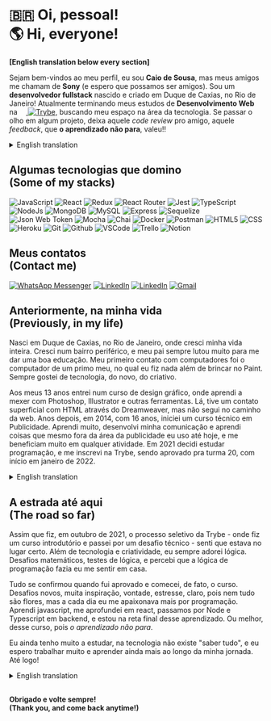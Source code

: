 # 🇧🇷 Oi, pessoal! <br> :earth_americas: Hi, everyone!
**[English translation below every section]**

 Sejam bem-vindos ao meu perfil, eu sou **Caio de Sousa**, mas meus amigos me chamam de **Sony** (e espero que possamos ser amigos). Sou um **desenvolvedor fullstack** nascido e criado em Duque de Caxias, no Rio de Janeiro! Atualmente terminando meus estudos de **Desenvolvimento Web** na <a href="https://betrybe.com"><img src="https://dev-to-uploads.s3.amazonaws.com/uploads/organization/profile_image/5302/26258239-4ac6-4d28-b94c-ba6d3f9eabc2.png" width="13"/> <img alt="Trybe" src="https://img.shields.io/badge/-TRYBE-036b52" /></a>, buscando meu espaço na área da tecnologia. Se passar o olho em algum projeto, deixa aquele *code review* pro amigo, aquele *feedback*, que **o aprendizado não para**, valeu!!

<details>
 <summary>English translation</summary>
Welcome to my profile, I'm Caio de Sousa, but my friends call me Sony (and I hope we can be friends). I'm a fullstack web developer from Duque de Caxias, Rio de Janeiro, born and raised! Currently finishing my Web Development course on Trybe, reaching for my space on the tech industry. If you take a look on my projects, please, leave a comment, a code review, any feedback, cause we'll never stop learning, thanks!!
</details>

## Algumas tecnologias que domino <br>(Some of my stacks)
<p>
<img alt="JavaScript" src="https://img.shields.io/badge/javascript-%23323330.svg?style=for-the-badge&logo=javascript&logoColor=%23F7DF1E" />
<img alt="React" src="https://img.shields.io/badge/React-20232A?style=for-the-badge&logo=react&logoColor=61DAFB" />
<img alt="Redux" src="https://img.shields.io/badge/redux-%23593d88.svg?style=for-the-badge&logo=redux&logoColor=white" />
<img alt="React Router" src="https://img.shields.io/badge/React_Router-CA4245?style=for-the-badge&logo=react-router&logoColor=white" />
<img alt="Jest" src="https://img.shields.io/badge/Jest-C21325?style=for-the-badge&logo=jest&logoColor=white" />
<img alt="TypeScript" src="https://img.shields.io/badge/typescript-%23007ACC.svg?style=for-the-badge&logo=typescript&logoColor=white" />
<img alt="NodeJs" src="https://img.shields.io/badge/Node.js-339933?style=for-the-badge&logo=nodedotjs&logoColor=white" />
<img alt="MongoDB" src="https://img.shields.io/badge/MongoDB-4EA94B?style=for-the-badge&logo=mongodb&logoColor=white" />
<img alt="MySQL" src="https://img.shields.io/badge/MySQL-005C84?style=for-the-badge&logo=mysql&logoColor=white" />
<img alt="Express" src="https://img.shields.io/badge/Express.js-000000?style=for-the-badge&logo=express&logoColor=white" />
<img alt="Sequelize" src="https://img.shields.io/badge/Sequelize-52B0E7?style=for-the-badge&logo=Sequelize&logoColor=white" />
<img alt="Json Web Token" src="https://img.shields.io/badge/JWT-000000?style=for-the-badge&logo=JSON%20web%20tokens&logoColor=white" />
<img alt="Mocha" src="https://img.shields.io/badge/Mocha-8D6748?style=for-the-badge&logo=Mocha&logoColor=white" />
<img alt="Chai" src="https://img.shields.io/badge/chai-A30701?style=for-the-badge&logo=chai&logoColor=white" />
<img alt="Docker" src="https://img.shields.io/badge/docker-%230db7ed.svg?style=for-the-badge&logo=docker&logoColor=white" />
<img alt="Postman" src="https://img.shields.io/badge/Postman-FF6C37?style=for-the-badge&logo=postman&logoColor=white" />
<img alt="HTML5" src="https://img.shields.io/badge/html5-%23E34F26.svg?style=for-the-badge&logo=html5&logoColor=white" />
<img alt="CSS" src="https://img.shields.io/badge/css3-%231572B6.svg?style=for-the-badge&logo=css3&logoColor=white" />
<img alt="Heroku" src="https://img.shields.io/badge/heroku-%23430098.svg?style=for-the-badge&logo=heroku&logoColor=white" />
<img alt="Git" src="https://img.shields.io/badge/git-%23F05033.svg?style=for-the-badge&logo=git&logoColor=white" />
<img alt="Github" src="https://img.shields.io/badge/github-%23121011.svg?style=for-the-badge&logo=github&logoColor=white" />
<img alt="VSCode" src="https://img.shields.io/badge/VSCode-0078D4?style=for-the-badge&logo=visual%20studio%20code&logoColor=white" />
<img alt="Trello" src="https://img.shields.io/badge/Trello-0052CC?style=for-the-badge&logo=trello&logoColor=white" />
<img alt="Notion" src="https://img.shields.io/badge/Notion-000000?style=for-the-badge&logo=notion&logoColor=white" />
</p> 

## Meus contatos <br>(Contact me)
<a href="https://wa.me/+5521985739619"><img alt="WhatsApp Messenger" src="https://img.shields.io/badge/WhatsApp-25D366?style=for-the-badge&logo=whatsapp&logoColor=white" /></a> <a href="https://linkedin.com/in/sshcaio"><img alt="LinkedIn" src="https://img.shields.io/badge/linkedin-%230077B5.svg?style=for-the-badge&logo=linkedin&logoColor=white" /></a> <a href="https://instagram.com/sshcaio"><img alt="LinkedIn" src="https://img.shields.io/badge/Instagram-%23E4405F.svg?style=for-the-badge&logo=Instagram&logoColor=white" /></a> <a href="mailto:fa.caio.contato@gmail.com"><img alt="Gmail" src="https://img.shields.io/badge/Gmail-D14836?style=for-the-badge&logo=gmail&logoColor=white" /></a>

## Anteriormente, na minha vida <br>(Previously, in my life)
Nasci em Duque de Caxias, no Rio de Janeiro, onde cresci minha vida inteira. Cresci num bairro periférico, e meu pai sempre lutou muito para me dar uma boa educação. Meu primeiro contato com computadores foi o computador de um primo meu, no qual eu fiz nada além de brincar no Paint. Sempre gostei de tecnologia, do novo, do criativo. 

Aos meus 13 anos entrei num curso de design gráfico, onde aprendi a mexer com Photoshop, Illustrator e outras ferramentas. Lá, tive um contato superficial com HTML através do Dreamweaver, mas não segui no caminho da web. Anos depois, em 2014, com 16 anos, iniciei um curso técnico em Publicidade. Aprendi muito, desenvolvi minha comunicação e aprendi coisas que mesmo fora da área da publicidade eu uso até hoje, e me beneficiam muito em qualquer atividade. Em 2021 decidi estudar programação, e me inscrevi na Trybe, sendo aprovado pra turma 20, com início em janeiro de 2022.

<details>
 <summary>English translation</summary>
I was born in Duque de Caxias, Rio de Janeiro, where I grew up my whole life. Raised on a poor neighborhood, my father always fought and worked to give me a proper education. My first contact with a computer was with a machine from a cousin of mine, where I did nothing more than play with Paint. But I always liked tech, new things, creative thing.

On my thirteen's I went through a graphic design course, where I've learned Photoshop, Illustrator and some other tools. There I had a superficial contact with HTML through Dreamweaver, but I didn't followed the Web path. Years later, in 2014, with 16yo, I've started a technical course on Advertising. I've learned a lot, developed my communication, learned things that helped me even outside the Advertising area and I use them till today. In 2021 I decided to try and learn programming, and signed up for Trybe course, being approved to the 20th class, beginning in January 2022.
</details>

## A estrada até aqui <br>(The road so far)
Assim que fiz, em outubro de 2021, o processo seletivo da Trybe - onde fiz um curso introdutório e passei por um desafio técnico - senti que estava no lugar certo.  Além de tecnologia e criatividade, eu sempre adorei lógica. Desafios matemáticos, testes de lógica, e percebi que a lógica de programação fazia eu me sentir em casa.

Tudo se confirmou quando fui aprovado e comecei, de fato, o curso. Desafios novos, muita inspiração, vontade, estresse, claro, pois nem tudo são flores, mas a cada dia eu me apaixonava mais por programação. Aprendi javascript, me aprofundei em react, passamos por Node e Typescript em backend, e estou na reta final desse aprendizado. Ou melhor, desse curso, pois *o aprendizado não para*.

Eu ainda tenho muito a estudar, na tecnologia não existe "saber tudo", e eu espero trabalhar muito e aprender ainda mais ao longo da minha jornada. Até logo!

<details>
 <summary>English translation</summary>
As soon as I did the selective process for the course - where I had to go through a intro course and a technical challenge - I felt I was right where I belonged. Besides technology and creativity, I always loved logic. Math challenges, logic tests, and I realized that programming made me feel like home.

I had my confirmation when I was approved and finally started the course. New challenges everyday, lots of inspiration, will, stress, cause not everything is beautiful, but each day I fell more in love with code. Learn Javascript, got into React, we've passed through Node and TypeScript in backend, and I'm in the finals, finishing the course, and I'll never stop learning.

Still have a lot to study, in tech there is no "know everything", and I look foward to work and learn more and more along my journey. See you soon!
</details>

##

#### Obrigado e volte sempre!<br>(Thank you, and come back anytime!)
